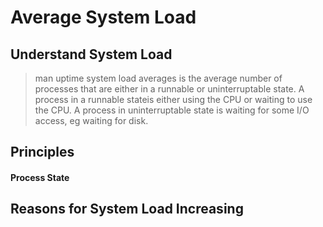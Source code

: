 # Average System Load #

## Understand System Load ##

>man uptime
>system load averages is the average number of processes that are either in a runnable or uninterruptable state.  A  process  in  a  runnable stateis either using the CPU or waiting to use the CPU.  A process in uninterruptable state is waiting for some I/O access, eg waiting for disk.

## Principles ##

#### Process State ####

## Reasons for System Load Increasing ##


